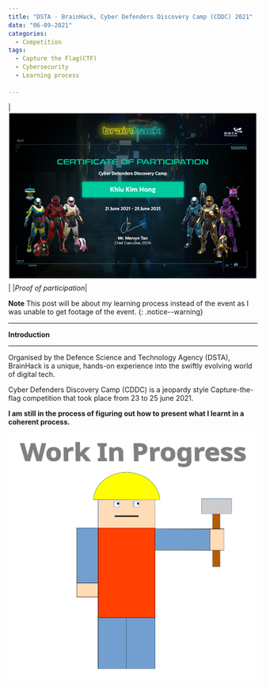 ```yaml
---
title: "DSTA - BrainHack, Cyber Defenders Discovery Camp (CDDC) 2021"
date: "06-09-2021"
categories:
  - Competition
tags:
  - Capture the Flag(CTF)
  - Cybersecurity
  - Learning process

---
```


|![proof](/assets/images/Hackathon-CDDC-2021/KhiuKimHong_DSTA_CDDC_2021.png)|
|<em>Proof of participation</em>|

**Note** This post will be about my learning process instead of the event as I was unable to get footage of the event.
{: .notice--warning}

***

<strong>Introduction</strong>

***

Organised by the Defence Science and Technology Agency (DSTA), BrainHack is a unique, hands-on experience into the swiftly evolving world of digital tech.

Cyber Defenders Discovery Camp (CDDC) is a jeopardy style Capture-the-flag competition that took place from 23 to 25 june 2021.

<strong>I am still in the process of figuring out how to present what I learnt in a coherent process.</strong>

![WIP](/assets/images/common/WIP.png)